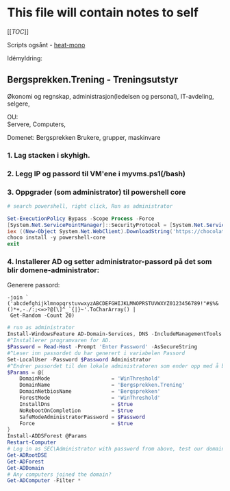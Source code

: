 # This file will contain notes to self

[[_TOC_]]

Scripts ogsånt - [heat-mono](https://gitlab.com/erikhje/heat-mono)

Idémyldring: 


## Bergsprekken.Trening - Treningsutstyr

Økonomi og regnskap, administrasjon(ledelsen og personal), IT-avdeling,
 selgere, 

 OU:   
 Servere, Computers,

 Domenet: Bergsprekken
 Brukere, grupper, maskinvare 


### 1. Lag stacken i skyhigh.

### 2. Legg IP og passord til VM'ene i myvms.ps1(/bash)

### 3. Oppgrader (som administrator) til powershell core

```powershell
# search powershell, right click, Run as administrator

Set-ExecutionPolicy Bypass -Scope Process -Force
[System.Net.ServicePointManager]::SecurityProtocol = [System.Net.ServicePointManager]::SecurityProtocol -bor 3072
iex ((New-Object System.Net.WebClient).DownloadString('https://chocolatey.org/install.ps1'))
choco install -y powershell-core
exit
```

### 4. Installerer AD og setter administrator-passord på det som blir domene-administrator:

Generere passord: 
```
-join `
('abcdefghijklmnopqrstuvwxyzABCDEFGHIJKLMNOPRSTUVWXYZ0123456789!"#$%&()*+,-./:;<=>?@[\]^_`{|}~'.ToCharArray() | 
 Get-Random -Count 20)

```

```powershell
# run as administrator
Install-WindowsFeature AD-Domain-Services, DNS -IncludeManagementTools
#^Installerer programvaren for AD.
$Password = Read-Host -Prompt 'Enter Password' -AsSecureString
#^Leser inn passordet du har generert i variabelen Passord
Set-LocalUser -Password $Password Administrator
#^Endrer passordet til den lokale administratoren som ender opp med å bli domene-administrator
$Params = @{
    DomainMode                    = 'WinThreshold'
    DomainName                    = 'Bergsprekken.Trening'
    DomainNetbiosName             = 'Bergsprekken'
    ForestMode                    = 'WinThreshold'
    InstallDns                    = $true
    NoRebootOnCompletion          = $true
    SafeModeAdministratorPassword = $Password
    Force                         = $true
}
Install-ADDSForest @Params
Restart-Computer
# Log in as SEC\Administrator with password from above, test our domain
Get-ADRootDSE
Get-ADForest
Get-ADDomain
# Any computers joined the domain?
Get-ADComputer -Filter *
```

